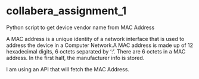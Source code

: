 # collabera_assignment_1

Python script to get device vendor name from MAC Address

A MAC address is a unique identity of a network interface that is used to address the device in a Computer Network.A MAC address is made up of 12 hexadecimal digits, 6 octets separated by ‘:’. There are 6 octets in a MAC address. In the first half, the manufacturer info is stored.


I am using an API that will fetch the MAC Address.
